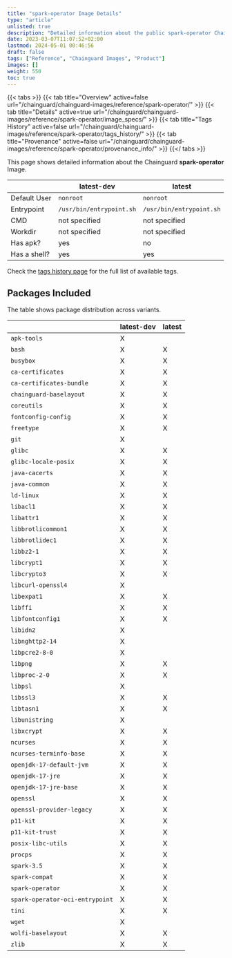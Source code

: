 ```yaml
---
title: "spark-operator Image Details"
type: "article"
unlisted: true
description: "Detailed information about the public spark-operator Chainguard Image."
date: 2023-03-07T11:07:52+02:00
lastmod: 2024-05-01 00:46:56
draft: false
tags: ["Reference", "Chainguard Images", "Product"]
images: []
weight: 550
toc: true
---
```


{{< tabs >}}
{{< tab title="Overview" active=false url="/chainguard/chainguard-images/reference/spark-operator/" >}}
{{< tab title="Details" active=true url="/chainguard/chainguard-images/reference/spark-operator/image_specs/" >}}
{{< tab title="Tags History" active=false url="/chainguard/chainguard-images/reference/spark-operator/tags_history/" >}}
{{< tab title="Provenance" active=false url="/chainguard/chainguard-images/reference/spark-operator/provenance_info/" >}}
{{</ tabs >}}

This page shows detailed information about the Chainguard **spark-operator** Image.

|              | latest-dev               | latest                   |
|--------------|--------------------------|--------------------------|
| Default User | `nonroot`                | `nonroot`                |
| Entrypoint   | `/usr/bin/entrypoint.sh` | `/usr/bin/entrypoint.sh` |
| CMD          | not specified            | not specified            |
| Workdir      | not specified            | not specified            |
| Has apk?     | yes                      | no                       |
| Has a shell? | yes                      | yes                      |

Check the [tags history page](/chainguard/chainguard-images/reference/spark-operator/tags_history/) for the full list of available tags.

## Packages Included
The table shows package distribution across variants.

|                                 | latest-dev | latest |
|---------------------------------|------------|--------|
| `apk-tools`                     | X          |        |
| `bash`                          | X          | X      |
| `busybox`                       | X          | X      |
| `ca-certificates`               | X          | X      |
| `ca-certificates-bundle`        | X          | X      |
| `chainguard-baselayout`         | X          | X      |
| `coreutils`                     | X          | X      |
| `fontconfig-config`             | X          | X      |
| `freetype`                      | X          | X      |
| `git`                           | X          |        |
| `glibc`                         | X          | X      |
| `glibc-locale-posix`            | X          | X      |
| `java-cacerts`                  | X          | X      |
| `java-common`                   | X          | X      |
| `ld-linux`                      | X          | X      |
| `libacl1`                       | X          | X      |
| `libattr1`                      | X          | X      |
| `libbrotlicommon1`              | X          | X      |
| `libbrotlidec1`                 | X          | X      |
| `libbz2-1`                      | X          | X      |
| `libcrypt1`                     | X          | X      |
| `libcrypto3`                    | X          | X      |
| `libcurl-openssl4`              | X          |        |
| `libexpat1`                     | X          | X      |
| `libffi`                        | X          | X      |
| `libfontconfig1`                | X          | X      |
| `libidn2`                       | X          |        |
| `libnghttp2-14`                 | X          |        |
| `libpcre2-8-0`                  | X          |        |
| `libpng`                        | X          | X      |
| `libproc-2-0`                   | X          | X      |
| `libpsl`                        | X          |        |
| `libssl3`                       | X          | X      |
| `libtasn1`                      | X          | X      |
| `libunistring`                  | X          |        |
| `libxcrypt`                     | X          | X      |
| `ncurses`                       | X          | X      |
| `ncurses-terminfo-base`         | X          | X      |
| `openjdk-17-default-jvm`        | X          | X      |
| `openjdk-17-jre`                | X          | X      |
| `openjdk-17-jre-base`           | X          | X      |
| `openssl`                       | X          | X      |
| `openssl-provider-legacy`       | X          | X      |
| `p11-kit`                       | X          | X      |
| `p11-kit-trust`                 | X          | X      |
| `posix-libc-utils`              | X          | X      |
| `procps`                        | X          | X      |
| `spark-3.5`                     | X          | X      |
| `spark-compat`                  | X          | X      |
| `spark-operator`                | X          | X      |
| `spark-operator-oci-entrypoint` | X          | X      |
| `tini`                          | X          | X      |
| `wget`                          | X          |        |
| `wolfi-baselayout`              | X          | X      |
| `zlib`                          | X          | X      |


